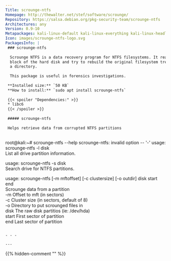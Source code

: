 ```yaml
---
Title: scrounge-ntfs
Homepage: http://thewalter.net/stef/software/scrounge/
Repository: https://salsa.debian.org/pkg-security-team/scrounge-ntfs
Architectures: any
Version: 0.9-10
Metapackages: kali-linux-default kali-linux-everything kali-linux-headless kali-linux-large kali-tools-forensics kali-tools-recover kali-tools-respond 
Icon: images/scrounge-ntfs-logo.svg
PackagesInfo: |
 ### scrounge-ntfs
 
  Scrounge NTFS is a data recovery program for NTFS filesystems. It reads each
  block of the hard disk and try to rebuild the original filesystem tree into
  a directory.
   
  This package is useful in forensics investigations.
 
 **Installed size:** `50 KB`  
 **How to install:** `sudo apt install scrounge-ntfs`  
 
 {{< spoiler "Dependencies:" >}}
 * libc6 
 {{< /spoiler >}}
 
 ##### scrounge-ntfs
 
 Helps retrieve data from corrupted NTFS partitions
 
 ```
 root@kali:~# scrounge-ntfs --help
 scrounge-ntfs: invalid option -- '-'
 usage: scrounge-ntfs -l disk                                              
   List all drive partition information.                              
                                                                      
 usage: scrounge-ntfs -s disk                                              
   Search drive for NTFS partitions.                                  
                                                                      
 usage: scrounge-ntfs [-m mftoffset] [-c clustersize] [-o outdir] disk start end  
   Scrounge data from a partition                                     
   -m         Offset to mft (in sectors)                              
   -c         Cluster size (in sectors, default of 8)                 
   -o         Directory to put scrounged files in                     
   disk       The raw disk partitios (ie: /dev/hda)                   
   start      First sector of partition                               
   end        Last sector of partition                                
                                                                      
 ```
 
 - - -
 
---
```

{{% hidden-comment "<!--Do not edit anything above this line-->" %}}
